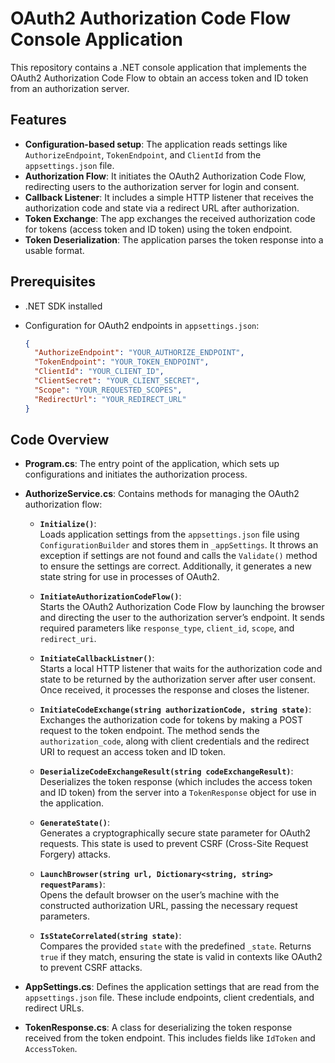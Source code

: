 # OAuth2 Authorization Code Flow Console Application

This repository contains a .NET console application that implements the OAuth2 Authorization Code Flow to obtain an access token and ID token from an authorization server.

## Features

- **Configuration-based setup**: The application reads settings like `AuthorizeEndpoint`, `TokenEndpoint`, and `ClientId` from the `appsettings.json` file.
- **Authorization Flow**: It initiates the OAuth2 Authorization Code Flow, redirecting users to the authorization server for login and consent.
- **Callback Listener**: It includes a simple HTTP listener that receives the authorization code and state via a redirect URL after authorization.
- **Token Exchange**: The app exchanges the received authorization code for tokens (access token and ID token) using the token endpoint.
- **Token Deserialization**: The application parses the token response into a usable format.

## Prerequisites

- .NET SDK installed
- Configuration for OAuth2 endpoints in `appsettings.json`:

  ```json
  {
    "AuthorizeEndpoint": "YOUR_AUTHORIZE_ENDPOINT",
    "TokenEndpoint": "YOUR_TOKEN_ENDPOINT",
    "ClientId": "YOUR_CLIENT_ID",
    "ClientSecret": "YOUR_CLIENT_SECRET",
    "Scope": "YOUR_REQUESTED_SCOPES",
    "RedirectUrl": "YOUR_REDIRECT_URL"
  }
  ```

## Code Overview

- **Program.cs**: The entry point of the application, which sets up configurations and initiates the authorization process.

- **AuthorizeService.cs**: Contains methods for managing the OAuth2 authorization flow:

  - **`Initialize()`**:  
    Loads application settings from the `appsettings.json` file using `ConfigurationBuilder` and stores them in `_appSettings`. It throws an exception if settings are not found and calls the `Validate()` method to ensure the settings are correct. Additionally, it generates a new state string for use in processes of OAuth2.

  - **`InitiateAuthorizationCodeFlow()`**:  
    Starts the OAuth2 Authorization Code Flow by launching the browser and directing the user to the authorization server’s endpoint. It sends required parameters like `response_type`, `client_id`, `scope`, and `redirect_uri`.

  - **`InitiateCallbackListner()`**:  
    Starts a local HTTP listener that waits for the authorization code and state to be returned by the authorization server after user consent. Once received, it processes the response and closes the listener.

  - **`InitiateCodeExchange(string authorizationCode, string state)`**:  
    Exchanges the authorization code for tokens by making a POST request to the token endpoint. The method sends the `authorization_code`, along with client credentials and the redirect URI to request an access token and ID token.

  - **`DeserializeCodeExchangeResult(string codeExchangeResult)`**:  
    Deserializes the token response (which includes the access token and ID token) from the server into a `TokenResponse` object for use in the application.

  - **`GenerateState()`**:  
    Generates a cryptographically secure state parameter for OAuth2 requests. This state is used to prevent CSRF (Cross-Site Request Forgery) attacks.

  - **`LaunchBrowser(string url, Dictionary<string, string> requestParams)`**:  
    Opens the default browser on the user’s machine with the constructed authorization URL, passing the necessary request parameters.

  - **`IsStateCorrelated(string state)`**:  
    Compares the provided `state` with the predefined `_state`. Returns `true` if they match, ensuring the state is valid in contexts like OAuth2 to prevent CSRF attacks.

- **AppSettings.cs**: Defines the application settings that are read from the `appsettings.json` file. These include endpoints, client credentials, and redirect URLs.

- **TokenResponse.cs**: A class for deserializing the token response received from the token endpoint. This includes fields like `IdToken` and `AccessToken`.
